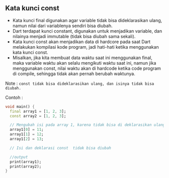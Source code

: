 ## Kata kunci const

- Kata kunci final digunakan agar variable tidak bisa dideklarasikan ulang, namun nilai dari variablenya sendiri bisa diubah.
- Dart terdapat kunci constant, digunakan untuk menjadikan variable, dan nilainya menjadi immutable (tidak bisa diubah sama sekali).
- Kata kunci const akan menjadikan data di hardcore pada saat Dart melakukan kompilasi kode program, jadi  hati-hati ketika menggunakan kata kunci const.
- Misalkan, jika kita membuat data waktu saat ini menggunakan final, maka variable waktu akan selalu mengikuti waktu saat ini, namun jika menggunakan const, nilai waktu akan di hardcode ketika code program di compile, sehingga tidak akan pernah berubah waktunya.

Note : `const tidak bisa dideklarasikan ulang, dan isinya tidak bisa diubah.`

Contoh : 

```dart
void main() {
  final array1 = [1, 2, 3];
  const array2 = [1, 2, 3];

  // Mengubah isi pada array 1, karena tidak bisa di deklarasikan ulang, tetapi final bisa mengubah isinya.
  array1[0] = 11;
  array1[1] = 12;
  array1[2] = 13;

  // Isi dan deklarasi const  tidak bisa diubah

  //output
  print(array1);
  print(array2);
}
```
